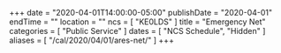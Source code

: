 +++
date = "2020-04-01T14:00:00-05:00"
publishDate = "2020-04-01"
endTime = ""
location = ""
ncs = [ "KE0LDS" ]
title = "Emergency Net"
categories = [ "Public Service" ]
dates = [ "NCS Schedule", "Hidden" ]
aliases = [ "/cal/2020/04/01/ares-net/" ]
+++
